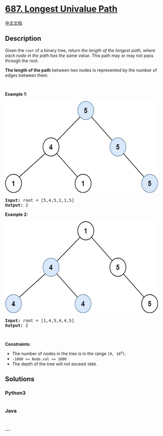 # [687. Longest Univalue Path](https://leetcode.com/problems/longest-univalue-path)

[中文文档](/solution/0600-0699/0687.Longest%20Univalue%20Path/README.md)

## Description

<p>Given the <code>root</code> of a binary tree, return <em>the length of the longest path, where each node in the path has the same value</em>. This path may or may not pass through the root.</p>

<p><strong>The length of the path</strong> between two nodes is represented by the number of edges between them.</p>

<p>&nbsp;</p>
<p><strong>Example 1:</strong></p>
<img alt="" src="/solution/0600-0699/0687.Longest Univalue Path/images/ex1.jpg" style="width: 571px; height: 302px;" />
<pre>
<strong>Input:</strong> root = [5,4,5,1,1,5]
<strong>Output:</strong> 2
</pre>

<p><strong>Example 2:</strong></p>
<img alt="" src="/solution/0600-0699/0687.Longest Univalue Path/images/ex2.jpg" style="width: 571px; height: 302px;" />
<pre>
<strong>Input:</strong> root = [1,4,5,4,4,5]
<strong>Output:</strong> 2
</pre>

<p>&nbsp;</p>
<p><strong>Constraints:</strong></p>

<ul>
	<li>The number of nodes in the tree is in the range <code>[0, 10<sup>4</sup>]</code>.</li>
	<li><code>-1000 &lt;= Node.val &lt;= 1000</code></li>
	<li>The depth of the tree will not exceed <code>1000</code>.</li>
</ul>


## Solutions

<!-- tabs:start -->

### **Python3**

```python

```

### **Java**

```java

```

### **...**

```

```

<!-- tabs:end -->

